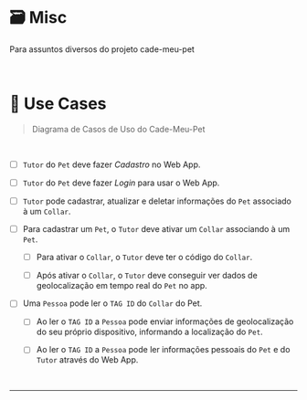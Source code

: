 # 🗃️ Misc
Para assuntos diversos do projeto cade-meu-pet

<br>

# 🐾 Use Cases

> Diagrama de Casos de Uso do Cade-Meu-Pet

<br>

- [ ] `Tutor` do `Pet` deve fazer *Cadastro* no Web App.

- [ ] `Tutor` do `Pet` deve fazer *Login* para usar o Web App.

- [ ] `Tutor` pode cadastrar, atualizar e deletar informações do `Pet` associado à um `Collar`.

- [ ] Para cadastrar um `Pet`, o `Tutor` deve ativar um `Collar` associando à um `Pet`.
  
  - [ ] Para ativar o `Collar`, o `Tutor` deve ter o código do `Collar`.
  
  - [ ] Após ativar o `Collar`, o `Tutor` deve conseguir ver dados de geolocalização em tempo real do `Pet` no app.

- [ ] Uma `Pessoa` pode ler o `TAG ID` do `Collar` do Pet.
  
  - [ ] Ao ler o `TAG ID` a `Pessoa` pode enviar informações de geolocalização do seu próprio dispositivo, informando a localização do `Pet`.
  
  - [ ] Ao ler o `TAG ID`  a `Pessoa` pode ler informações pessoais do `Pet` e do `Tutor` através do Web App.
  
  <br>

---
